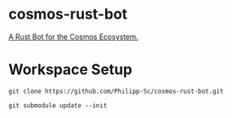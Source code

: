 # cosmos-rust-bot
[A Rust Bot for the Cosmos Ecosystem.](https://github.com/Philipp-Sc/cosmos-rust-bot/tree/development/workspace/cosmos-rust-bot)

# Workspace Setup

```
git clone https://github.com/Philipp-Sc/cosmos-rust-bot.git

git submodule update --init

```


